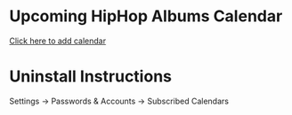 # Upcoming HipHop Albums Calendar
[Click here to add calendar](https://smakced.github.io/UHHA2020/ "Go here to add calendar")
# Uninstall Instructions
Settings → Passwords & Accounts → Subscribed Calendars
